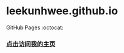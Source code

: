 # leekunhwee.github.io
GitHub Pages :octocat: 

### [点击访问我的主页](https://leekunhwee.github.io/?_blank "访问主页")
